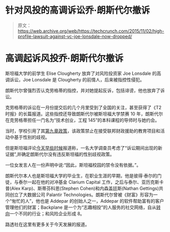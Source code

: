 # 针对风投的高调诉讼乔·朗斯代尔撤诉

> 原文：<https://web.archive.org/web/https://techcrunch.com/2015/11/02/high-profile-lawsuit-against-vc-joe-lonsdale-now-dropped/>

# 高调起诉风投乔·朗斯代尔撤诉

斯坦福大学的前学生 Elise Clougherty 放弃了对风险投资家 Joe Lonsdale 的高调诉讼，Joe Lonsdale 是 Clougherty 的前情人，后来被指控性侵犯。

朗斯代尔曾强烈否认克劳格蒂的指控，并对她提起反诉，包括诽谤，他也放弃了诉讼。

克劳格蒂的诉讼在一月份提交后的几个月里受到了全国的关注，甚至获得了《T2 时报》的长篇报道。这些指控还导致朗斯代尔被斯坦福大学禁赛 10 年，朗斯代尔在克劳格蒂担任一门名为“技术创业，工程 145”的本科课程的导师时与她约会。

当时，学校引用了其[第九章政策](https://web.archive.org/web/20230309013242/https://titleix.stanford.edu/)，该政策禁止在接受联邦财政援助的教育项目和活动中基于性别的歧视。

但是斯坦福评论[今天早些时候](https://web.archive.org/web/20230309013242/http://stanfordreview.org/article/stanford-finds-no-basis-for-title-ix-case-against-joe-lonsdale-lifts-campus-ban/)报道称，一名大学调查员考虑了“诉讼期间出现的新证据”,并确定朗斯代尔没有违反斯坦福的性别歧视政策。

一位女发言人在一份声明中说:“因此，斯坦福校园的禁令没有依据。”。

朗斯代尔本人也是斯坦福大学的毕业生，在职业生涯的早期，他是彼得·泰尔的门徒，与泰尔一起在他的对冲基金 Clarium Capital 工作，之后与泰尔、亚历克斯卡普(Alex Karp)、斯蒂芬科恩(Stephen Cohen)和内森盖廷斯(Nathan Gettings)共同创立了大数据公司 Palantir Technologies。朗斯代尔曾被《财富》形容为一个“匆忙的人”，他也是 Addepar 的创始人之一，Addepar 的软件帮助富有的客户管理他们的财富；Backplane 是一个为“志趣相投”的人服务的社交网络，自从[转向](https://web.archive.org/web/20230309013242/https://place.xyz/)一个不同的行业；和风险企业形成 8。

路透社在这里有更多关于今天发展的报道。